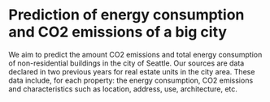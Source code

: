 # Prediction of energy consumption and CO2 emissions of a big city
We aim to predict the amount CO2 emissions and total energy consumption of non-residential buildings in the city of Seattle. 
Our sources are data declared in two previous years for real estate units in the city area. These data include, for each property: the energy consumption, CO2 emissions and characteristics such as location, address, use, architecture, etc.
